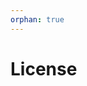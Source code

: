 ```yaml
---
orphan: true
---
```


# License

```{include} ../LICENSE

```
                                                                                                                                                                                                                                                                 